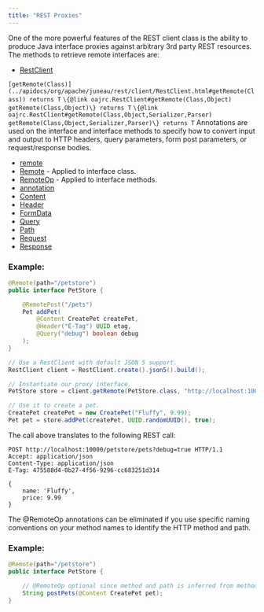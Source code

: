 ```yaml
---
title: "REST Proxies"
---
```


One of the more powerful features of the REST client class is the ability to produce Java interface proxies against
arbitrary 3rd party REST resources.
The methods to retrieve remote interfaces are:
- [RestClient](../apidocs/org/apache/juneau/rest/client/RestClient.html)

`[getRemote(Class)](../apidocs/org/apache/juneau/rest/client/RestClient.html#getRemote(Class)) returns T`
`\{@link oajrc.RestClient#getRemote(Class,Object) getRemote(Class,Object)\} returns T`
`\{@link oajrc.RestClient#getRemote(Class,Object,Serializer,Parser) getRemote(Class,Object,Serializer,Parser)\} returns T`
Annotations are used on the interface and interface methods to specify how to convert input and output to HTTP headers, query parameters, form
post parameters, or request/response bodies.
- [remote](../apidocs/org/apache/juneau/http/remote.html)
- [Remote](../apidocs/org/apache/juneau/http/remote/Remote.html) - Applied to interface class.
- [RemoteOp](../apidocs/org/apache/juneau/http/remote/RemoteOp.html) - Applied to interface methods.
- [annotation](../apidocs/org/apache/juneau/http/annotation.html)
- [Content](../apidocs/org/apache/juneau/http/annotation/Content.html)
- [Header](../apidocs/org/apache/juneau/http/annotation/Header.html)
- [FormData](../apidocs/org/apache/juneau/http/annotation/FormData.html)
- [Query](../apidocs/org/apache/juneau/http/annotation/Query.html)
- [Path](../apidocs/org/apache/juneau/http/annotation/Path.html)
- [Request](../apidocs/org/apache/juneau/http/annotation/Request.html)
- [Response](../apidocs/org/apache/juneau/http/annotation/Response.html)

### Example:


```java
@Remote(path="/petstore")
public interface PetStore {

    @RemotePost("/pets")
    Pet addPet(
        @Content CreatePet createPet,
        @Header("E-Tag") UUID etag,
        @Query("debug") boolean debug
    );
}
```


```java
// Use a RestClient with default JSON 5 support.
RestClient client = RestClient.create().json5().build();

// Instantiate our proxy interface.
PetStore store = client.getRemote(PetStore.class, "http://localhost:10000");

// Use it to create a pet.
CreatePet createPet = new CreatePet("Fluffy", 9.99);
Pet pet = store.addPet(createPet, UUID.randomUUID(), true);
```


The call above translates to the following REST call:

```text
POST http://localhost:10000/petstore/pets?debug=true HTTP/1.1
Accept: application/json
Content-Type: application/json
E-Tag: 475588d4-0b27-4f56-9296-cc683251d314

{
    name: 'Fluffy',
    price: 9.99
}
```


The @RemoteOp annotations can be eliminated if you use specific naming conventions on your
method names to identify the HTTP method and path.
### Example:


```java
@Remote(path="/petstore")
public interface PetStore {

    // @RemoteOp optional since method and path is inferred from method name.
    String postPets(@Content CreatePet pet);
}

```
